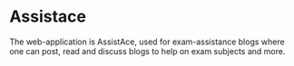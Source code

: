 # Assistace

The web-application is AssistAce, used for exam-assistance blogs where one can post, read and discuss blogs to help on exam subjects and more.
